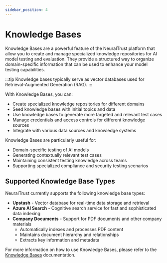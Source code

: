```yaml
---
sidebar_position: 4
---
```


# Knowledge Bases

Knowledge Bases are a powerful feature of the NeuralTrust platform that allow you to create and manage specialized knowledge repositories for AI model testing and evaluation. They provide a structured way to organize domain-specific information that can be used to enhance your model testing capabilities.

:::tip
Knowledge bases typically serve as vector databases used for Retrieval-Augmented Generation (RAG).
:::

With Knowledge Bases, you can:

- Create specialized knowledge repositories for different domains
- Seed knowledge bases with initial topics and data
- Use knowledge bases to generate more targeted and relevant test cases
- Manage credentials and access controls for different knowledge sources
- Integrate with various data sources and knowledge systems

Knowledge Bases are particularly useful for:

- Domain-specific testing of AI models
- Generating contextually relevant test cases
- Maintaining consistent testing knowledge across teams
- Supporting specialized compliance and security testing scenarios

## Supported Knowledge Base Types

NeuralTrust currently supports the following knowledge base types:

- **Upstash** - Vector database for real-time data storage and retrieval
- **Azure AI Search** - Cognitive search service for fast and sophisticated data indexing
- **Company Documents** - Support for PDF documents and other company materials
  - Automatically indexes and processes PDF content
  - Maintains document hierarchy and relationships
  - Extracts key information and metadata

For more information on how to use Knowledge Bases, please refer to the [Knowledge Bases](docs/sdks/python-sdk/api-reference/knowledge-base-client.md) documentation.
